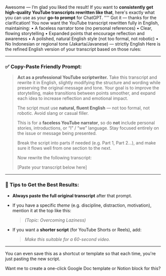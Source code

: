 Awesome — I’m glad you liked the result! If you want to **consistently get high-quality YouTube transcripts rewritten like that**, here's exactly what you can use as your **go-to prompt** for ChatGPT.
''''
Got it — thanks for the clarification!
You now want the YouTube transcript rewritten fully in English, maintaining:
•	A faceless narrator tone (no personal references)
•	Clear, flowing storytelling
•	Expanded points that encourage reflection and awareness
•	A polished, natural English style (not too formal, not robotic)
•	No Indonesian or regional tone (Jakarta/Javanese) — strictly English
Here is the refined English version of your transcript based on those rules:

---

### ✅ **Copy-Paste Friendly Prompt:**

> **Act as a professional YouTube scriptwriter.**
> Take this transcript and rewrite it in English, slightly modifying the structure and wording while preserving the original message and tone.
> Your goal is to improve the storytelling, make transitions between points smoother, and expand each idea to increase reflection and emotional impact.
>
> The script must use **natural, fluent English** — not too formal, not robotic. Avoid slang or casual filler.
>
> This is for a **faceless YouTube narrator**, so do **not** include personal stories, introductions, or “I” / “we” language. Stay focused entirely on the issue or message being presented.
>
> Break the script into parts if needed (e.g. Part 1, Part 2…), and make sure it flows well from one section to the next.
>
> Now rewrite the following transcript:
>
> \[Paste your transcript below here]

---

### 📌 Tips to Get the Best Results:

* **Always paste the full original transcript** after that prompt.
* If you have a specific *theme* (e.g. discipline, distraction, motivation), mention it at the top like this:

  > *(Topic: Overcoming Laziness)*
* If you want a **shorter script** (for YouTube Shorts or Reels), add:

  > *Make this suitable for a 60-second video.*

---

You can even save this as a shortcut or template so that each time, you're just pasting the new script.

Want me to create a one-click Google Doc template or Notion block for this?
